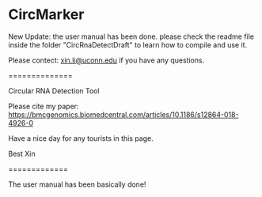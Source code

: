 # CircMarker

New Update: the user manual has been done. please check the readme file inside the folder "CircRnaDetectDraft" to learn how to compile and use it.

Please contect: xin.li@uconn.edu if you have any questions.

==============

Circular RNA Detection Tool

Please cite my paper: 
https://bmcgenomics.biomedcentral.com/articles/10.1186/s12864-018-4926-0

Have a nice day for any tourists in this page. 

Best
Xin

=============

The user manual has been basically done!
